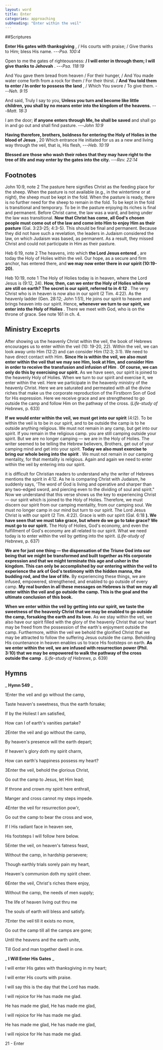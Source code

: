 ```yaml
---
layout: word
title: Enter
categories: approaching
subheading: "Enter within the veil"
---
```


##Scriptures

**Enter His gates with thanksgiving** , / His courts with praise; / Give thanks to Him; bless His name.
---_Psa. 100:4_

Open to me the gates of righteousness: **/ I will enter in through them; I will give thanks to Jehovah** .
---_Psa. 118:19_

And You gave them bread from heaven / For their hunger, / And You made water come forth from a rock for them / For their thirst. / **And You told them to enter / In order to possess the land** , / Which You swore / To give them.
---_Neh. 9:15_

And said, Truly I say to you, **Unless you turn and become like little children, you shall by no means enter into the kingdom of the heavens.**
---_Matt. 18:3_

I am the door; **if anyone enters through Me, he shall be saved** and shall go in and go out and shall find pasture.
---_John 10:9_

**Having therefore, brothers, boldness for entering the Holy of Holies in the blood of Jesus** , 20 Which entrance He initiated for us as a new and living way through the veil, that is, His flesh,
---_Heb. 10:19_

**Blessed are those who wash their robes that they may have right to the tree of life and may enter by the gates into the city.**
---_Rev. 22:14_

## Footnotes

John 10:9, note 2 The pasture here signifies Christ as the feeding place for the sheep. When the pasture is not available (e.g., in the wintertime or at night), the sheep must be kept in the fold. When the pasture is ready, there is no further need for the sheep to remain in the fold. To be kept in the fold is transitional and temporary. To be in the pasture enjoying its riches is final and permanent. Before Christ came, the law was a ward, and being under the law was transitional. **Now that Christ has come, all God's chosen people must come out of the law and come into Him to enjoy Him as their pasture** (Gal. 3:23-25; 4:3-5). This should be final and permanent. Because they did not have such a revelation, the leaders in Judaism considered the law, on which Judaism was based, as permanent. As a result, they missed Christ and could not participate in Him as their pasture.

Heb 6:19, note 2 The heavens, into which **the Lord Jesus entered** , are today the Holy of Holies within the veil. Our hope, as a secure and firm anchor, has entered there, and **we may now enter there in our spirit (10:19-20).**

Heb 10:19, note 1 The Holy of Holies today is in heaven, where the Lord Jesus is (9:12, 24). **How, then, can we enter the Holy of Holies while we are still on earth? The secret is our spirit, referred to in 4:12** . The very Christ who is in heaven is now also in our spirit (2 Tim. 4:22). As the heavenly ladder (Gen. 28:12; John 1:51), He joins our spirit to heaven and brings heaven into our spirit. Hence, **whenever we turn to our spirit, we enter into the Holy of Holies** . There we meet with God, who is on the throne of grace. See note 161 in ch. 4.

## Ministry Exceprts

After showing us the heavenly Christ within the veil, the book of Hebrews encourages us to enter within the veil (10: 19-20, 22). Within the veil, we can look away unto Him (12:2) and can consider Him (12:3; 3:1). We need to have direct contact with Him. **Since He is within the veil, we also must enter within the veil that we may see Him, look at Him, and consider Him in order to receive the transfusion and infusion of Him** . **Of course, we can only do this by exercising our spirit.** As we have seen, our spirit is joined to the heavenly Holy of Holies. When we turn to our spirit and exercise it, we enter within the veil. Here we participate in the heavenly ministry of the heavenly Christ. Here we are saturated and permeated with all the divine riches that make us the corporate reproduction of the Firstborn Son of God for His expression. Here we receive grace and are strengthened to go outside the camp and follow Him on the pathway of the cross. (_Life-study of Hebrews_, p. 633)

**If we would enter within the veil, we must get into our spirit** (4:l2). To be within the veil is to be in our spirit, and to be outside the camp is to he outside anything religious. We must not remain in any camp, but get into our spirit. If you remain in the religious camp. you are still camping outside your spirit. But we are no longer camping — we are in the Holy of Holies. The writer seemed to be telling the Hebrew believers, Brothers, get out of your camping mind and get into your spirit. **Today we also must exercise to bring our whole being into the spirit** . We must not remain in our camping mentality, for that mentality is religious. Again and again we need to enter within the veil by entering into our spirit.

it is difficult for Christian readers to understand why the writer of Hebrews mentions the spirit in 4:12. As he is comparing Christ with Judaism, he suddenly says, 'The word of God is living and operative and sharper than any two-edged sword, and piercing even to the dividing of soul and spirit." Now we understand that this verse shows us the key to experiencing Christ — our spirit which is joined to the Holy of Holies. Therefore, we must discern our spirit from our camping mentality, from our camping soul. We must no longer camp in our mind but turn to our spirit. The Lord Jesus Christ is with our spirit (2 Tim. 4:22). Grace is with our spirit (Gal. 6:18 **). We have seen that we must take grace, but where do we go to take grace? We must go to our spirit.** The Holy of Holies, God's economy, and even the fulfillment of God's economy are all related to our spirit. What we need today is to enter within the veil by getting into the spirit. (_Life-study of Hebrews_, p. 637)

**We are for just one thing — the dispensation of the Triune God into our being that we might be transformed and built together as His corporate expression and that we might terminate this age and usher in the kingdom. This can only be accomplished by our entering within the veil to experience the ark of God's testimony with the hidden manna, the budding rod, and the law of life.** By experiencing these things, we are infused, empowered, strengthened, and enabled to go outside of every camp. **My real burden in all these messages on Hebrews is that we may all enter within the veil and go outside the camp. This is the goal and the ultimate conclusion of this book.**

**When we enter within the veil by getting into our spirit, we taste the sweetness of the heavenly Christ that we may be enabled to go outside the camp, forsaking the earth and its love.** As we stay within the veil, we also have our spirit filled with the glory of the heavenly Christ that our heart may be freed from the possession of the earth's enjoyment outside the camp. Furthermore, within the veil we behold the glorified Christ that we may be attracted to follow the suffering Jesus outside the camp. Beholding His countenance in heaven enables us to trace His footsteps on earth. **As we enter within the veil, we are infused with resurrection power (Phil. 3:10) that we may be empowered to walk the pathway of the cross outside the camp** . (_Life-study of Hebrews_, p. 639)

## Hymns

_ **Hymn 549** _

1Enter the veil and go without the camp,

Taste heaven's sweetness, thus the earth forsake;

If by the Holiest I am satisfied,

How can I of earth's vanities partake?

2Enter the veil and go without the camp,

By heaven's presence will the earth depart;

If heaven's glory doth my spirit charm,

How can earth's happiness possess my heart?

3Enter the veil, behold the glorious Christ,

Go out the camp to Jesus, let Him lead;

If throne and crown my spirit here enthrall,

Manger and cross cannot my steps impede.

4Enter the veil for resurrection pow'r,

Go out the camp to bear the cross and woe,

If I His radiant face in heaven see,

His footsteps I will follow here below.

5Enter the veil, on heaven's fatness feast,

Without the camp, in hardship persevere;

Though earthly trials sorely pain my heart,

Heaven's communion doth my spirit cheer.

6Enter the veil, Christ's riches there enjoy,

Without the camp, the needs of men supply;

The life of heaven living out thru me

The souls of earth will bless and satisfy.

7Enter the veil till it exists no more,

Go out the camp till all the camps are gone;

Until the heavens and the earth unite,

Till God and man together dwell in one.

_ **I Will Enter His Gates** _

I will enter His gates with thanksgiving in my heart;

I will enter His courts with praise.

I will say this is the day that the Lord has made.

I will rejoice for He has made me glad.

He has made me glad, He has made me glad,

I will rejoice for He has made me glad.

He has made me glad, He has made me glad,

I will rejoice for He has made me glad.

21 - Enter
